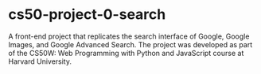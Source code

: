 # cs50-project-0-search
A front-end project that replicates the search interface of Google, Google Images, and Google Advanced Search. The project was developed as part of the CS50W: Web Programming with Python and JavaScript course at Harvard University.
